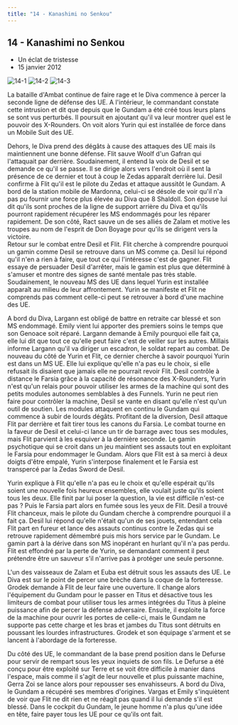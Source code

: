 ```yaml
---
title: "14 - Kanashimi no Senkou"
---
```


14 - Kanashimi no Senkou
------------------------

* Un éclat de tristesse
* 15 janvier 2012


![14-1](/images/mini/images-stories-saga-gundamage-episodes-_tb_150x84_14-1.jpg) ![14-2](/images/mini/images-stories-saga-gundamage-episodes-_tb_150x84_14-2.jpg) ![14-3](/images/mini/images-stories-saga-gundamage-episodes-_tb_150x84_14-3.jpg)


La bataille d'Ambat continue de faire rage et le Diva commence à percer la seconde ligne de défense des UE. A l'intérieur, le commandant constate cette intrusion et dit que depuis que le Gundam a été créé tous leurs plans se sont vus perturbés. Il poursuit en ajoutant qu'il va leur montrer quel est le pouvoir des X-Rounders. On voit alors Yurin qui est installée de force dans un Mobile Suit des UE.


Dehors, le Diva prend des dégâts à cause des attaques des UE mais ils maintiennent une bonne défense. Flit sauve Woolf d'un Gafran qui l'attaquait par derrière. Soudainement, il entend la voix de Desil et se demande ce qu'il se passe. Il se dirige alors vers l'endroit où il sent la présence de ce dernier et tout à coup le Zedas apparaît derrière lui. Desil confirme à Flit qu'il est le pilote du Zedas et attaque aussitôt le Gundam. A bord de la station mobile de Mardonna, celui-ci se désole de voir qu'il n'a pas pu fournir une force plus élevée au Diva que 8 Shaldoll. Son épouse lui dit qu'ils sont proches de la ligne de support arrière du Diva et qu'ils pourront rapidement récupérer les MS endommagés pour les réparer rapidement. De son côté, Ract sauve un de ses alliés de Zalam et motive les troupes au nom de l'esprit de Don Boyage pour qu'ils se dirigent vers la victoire.   
Retour sur le combat entre Desil et Flit. Flit cherche à comprendre pourquoi un gamin comme Desil se retrouve dans un MS comme ça. Desil lui répond qu'il n'en a rien à faire, que tout ce qui l'intéresse c'est de gagner. Flit essaye de persuader Desil d'arrêter, mais le gamin est plus que déterminé à s'amuser et montre des signes de santé mentale pas très stable. Soudainement, le nouveau MS des UE dans lequel Yurin est installée apparaît au milieu de leur affrontement. Yurin se manifeste et Flit ne comprends pas comment celle-ci peut se retrouver à bord d'une machine des UE.


A bord du Diva, Largann est obligé de battre en retraite car blessé et son MS endommagé. Emily vient lui apporter des premiers soins le temps que son Genoace soit réparé. Largann demande à Emily pourquoi elle fait ça, elle lui dit que tout ce qu'elle peut faire c'est de veiller sur les autres. Millais informe Largann qu'il va diriger un escadron, le soldat repart au combat. De nouveau du côté de Yurin et Flit, ce dernier cherche à savoir pourquoi Yurin est dans un MS UE. Elle lui explique qu'elle n'a pas eu le choix, si elle refusait ils disaient que jamais elle ne pourrait revoir Flit. Desil contrôle à distance le Farsia grâce à la capacité de résonance des X-Rounders, Yurin n'est qu'un relais pour pouvoir utiliser les armes de la machine qui sont des petits modules autonomes semblables à des Funnels. Yurin ne peut rien faire pour contrôler la machine, Desil se vante en disant qu'elle n'est qu'un outil de soutien. Les modules attaquent en continu le Gundam qui commence à subir de lourds dégâts. Profitant de la diversion, Desil attaque Flit par derrière et fait tirer tous les canons du Farsia. Le combat tourne en la faveur de Desil et celui-ci lance un tir de barrage avec tous ses modules, mais Flit parvient à les esquiver à la dernière seconde. Le gamin psychotique qui se croit dans un jeu maintient ses assauts tout en exploitant le Farsia pour endommager le Gundam. Alors que Flit est à sa merci à deux doigts d'être empalé, Yurin s'interpose finalement et le Farsia est transpercé par la Zedas Sword de Desil.


Yurin explique à Flit qu'elle n'a pas eu le choix et qu'elle espérait qu'ils soient une nouvelle fois heureux ensembles, elle voulait juste qu'ils soient tous les deux. Elle finit par lui poser la question, la vie est difficile n'est-ce pas ? Puis le Farsia part alors en fumée sous les yeux de Flit. Desil a trouvé Flit chanceux, mais le pilote du Gundam cherche à comprendre pourquoi il a fait ça. Desil lui répond qu'elle n'était qu'un de ses jouets, entendant cela Flit part en fureur et lance des assauts continus contre le Zedas qui se retrouve rapidement démembré puis mis hors service par le Gundam. Le gamin part à la dérive dans son MS inopérant en hurlant qu'il n'a pas perdu. Flit est effondré par la perte de Yurin, se demandant comment il peut prétendre être un sauveur s'il n'arrive pas à protéger une seule personne.


L'un des vaisseaux de Zalam et Euba est détruit sous les assauts des UE. Le Diva est sur le point de percer une brèche dans la coque de la forteresse. Grodek demande à Flit de leur faire une ouverture. Il change alors l'équipement du Gundam pour le passer en Titus et désactive tous les limiteurs de combat pour utiliser tous les armes intégrées du Titus à pleine puissance afin de percer la défense adversaire. Ensuite, il exploite la force de la machine pour ouvrir les portes de celle-ci, mais le Gundam ne supporte pas cette charge et les bras et jambes du Titus sont détruits en poussant les lourdes infrastructures. Grodek et son équipage s'arment et se lancent à l'abordage de la forteresse.


Du côté des UE, le commandant de la base prend position dans le Defurse pour servir de rempart sous les yeux inquiets de son fils. Le Defurse a été conçu pour être exploité sur Terre et se voit être difficile à manier dans l'espace, mais comme il s'agit de leur nouvelle et plus puissante machine, Gerra Zoi se lance alors pour repousser ses envahisseurs. A bord du Diva, le Gundam a récupéré ses membres d'origines. Vargas et Emily s'inquiètent de voir que Flit ne dit rien et ne réagit pas quand il lui demande s'il est blessé. Dans le cockpit du Gundam, le jeune homme n'a plus qu'une idée en tête, faire payer tous les UE pour ce qu'ils ont fait.


 

